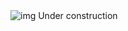 <img src="https://encrypted-tbn0.gstatic.com/images?q=tbn:ANd9GcTem53DwTg-GhV10VfrHxg-rwfnQe_MClpdZOVlfLHRVQ&s" alt="img">
Under construction
